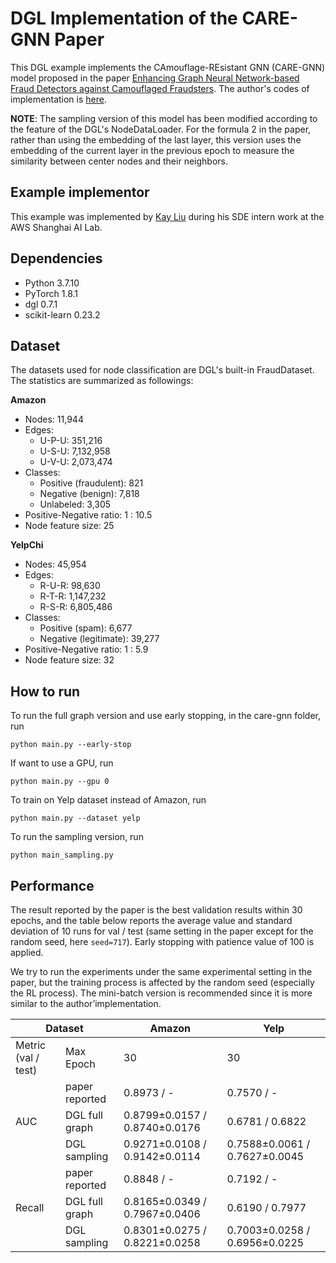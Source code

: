 # DGL Implementation of the CARE-GNN Paper

This DGL example implements the CAmouflage-REsistant GNN (CARE-GNN) model proposed in the paper [Enhancing Graph Neural Network-based Fraud Detectors against Camouflaged Fraudsters](https://arxiv.org/abs/2008.08692). The author's codes of implementation is [here](https://github.com/YingtongDou/CARE-GNN).

**NOTE**: The sampling version of this model has been modified according to the feature of the DGL's NodeDataLoader. For the formula 2 in the paper, rather than using the embedding of the last layer, this version uses the embedding of the current layer in the previous epoch to measure the similarity between center nodes and their neighbors.

Example implementor
----------------------
This example was implemented by [Kay Liu](https://github.com/kayzliu) during his SDE intern work at the AWS Shanghai AI Lab.

Dependencies
----------------------
- Python 3.7.10
- PyTorch 1.8.1
- dgl 0.7.1
- scikit-learn 0.23.2

Dataset
---------------------------------------
The datasets used for node classification are DGL's built-in FraudDataset. The statistics are summarized as followings:

**Amazon**

- Nodes: 11,944
- Edges:
    - U-P-U: 351,216
    - U-S-U: 7,132,958
    - U-V-U: 2,073,474
- Classes:
    - Positive (fraudulent): 821
    - Negative (benign): 7,818
    - Unlabeled: 3,305
- Positive-Negative ratio: 1 : 10.5
- Node feature size: 25

**YelpChi**

- Nodes: 45,954
- Edges:
    - R-U-R: 98,630
    - R-T-R: 1,147,232
    - R-S-R: 6,805,486
- Classes:
    - Positive (spam): 6,677
    - Negative (legitimate): 39,277
- Positive-Negative ratio: 1 : 5.9
- Node feature size: 32

How to run
--------------------------------
To run the full graph version and use early stopping, in the care-gnn folder, run
```
python main.py --early-stop
```

If want to use a GPU, run
```
python main.py --gpu 0
```

To train on Yelp dataset instead of Amazon, run
```
python main.py --dataset yelp
```

To run the sampling version, run
```
python main_sampling.py
```

Performance
-------------------------
The result reported by the paper is the best validation results within 30 epochs, and the table below reports the average  value and standard deviation of 10 runs for val / test (same setting in the paper except for the random seed, here `seed=717`). Early stopping with patience value of 100 is applied.

We try to  run the experiments under the same experimental setting in the paper, but the training process is affected by the random seed (especially the RL process). The mini-batch version is recommended since it is more similar to the author’implementation. 

<table>
<thead>
  <tr>
    <th colspan="2">Dataset</th>
    <th>Amazon</th>
    <th>Yelp</th>
  </tr>
</thead>
<tbody>
  <tr>
    <td>Metric (val / test)</td>
    <td>Max Epoch</td>
    <td>30</td>
    <td>30 </td>
  </tr>
  <tr>
    <td rowspan="3">AUC</td>
    <td>paper reported</td>
    <td>0.8973 / -</td>
    <td>0.7570 / -</td>
  </tr>
  <tr>
    <td>DGL full graph</td>
    <td>0.8799±0.0157 / 0.8740±0.0176</td>
    <td>0.6781 / 0.6822</td>
  </tr>
  <tr>
    <td>DGL sampling</td>
    <td>0.9271±0.0108 / 0.9142±0.0114</td>
    <td>0.7588±0.0061 / 0.7627±0.0045</td>
  </tr>
  <tr>
    <td rowspan="3">Recall</td>
    <td>paper reported</td>
    <td>0.8848 / -</td>
    <td>0.7192 / -</td>
  </tr>
  <tr>
    <td>DGL full graph</td>
    <td>0.8165±0.0349 / 0.7967±0.0406</td>
    <td>0.6190 / 0.7977</td>
  </tr>
  <tr>
    <td>DGL sampling</td>
    <td>0.8301±0.0275 / 0.8221±0.0258</td>
    <td>0.7003±0.0258 / 0.6956±0.0225</td>
  </tr>
</tbody>
</table>


